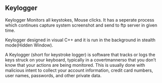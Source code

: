 ## Keylogger

Keylogger Monitors all keystokes, Mouse clicks. It has a seperate process which continues capture system screenshot and send to ftp server in given time.

Keylogger designed in visual C++ and it is run in the background in stealth mode(Hidden Window).

A Keylogger (short for keystroke logger) is software that tracks or logs the keys struck on your keyboard, 
typically in a covertmannerso that you don’t know that your actions are being monitored. 
This is usually done with malicious intent to collect your account information, credit card numbers,
user names, passwords, and other private data.

